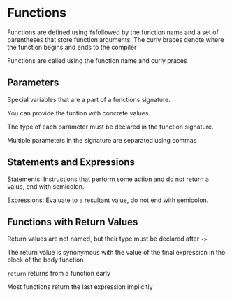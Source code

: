 # Functions

Functions are defined using ```fn```followed by the function name and a set of parentheses that store function arguments. The curly braces denote where the function begins and ends to the compiler

Functions are called using the function name and curly praces

## Parameters

Special variables that are a part of a functions signature.

You can provide the funtion with concrete values.

The type of each parameter must be declared in the function signature.

Multiple parameters in the signature are separated using commas

## Statements and Expressions

Statements: Instructions that perform some action and do not return a value, end with semicolon.

Expressions: Evaluate to a resultant value, do not end with semicolon.

## Functions with Return Values

Return values are not named, but their type must be declared after ```->```

The return value is synonymous with the value of the final expression in the block of the body function

```return``` returns from a function early

Most functions return the last expression implicitly